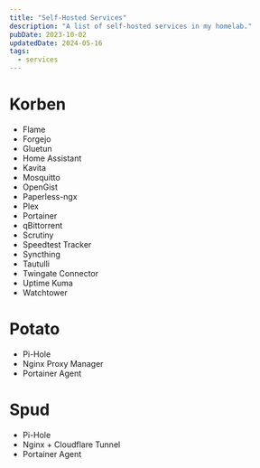 ```yaml
---
title: "Self-Hosted Services"
description: "A list of self-hosted services in my homelab."
pubDate: 2023-10-02
updatedDate: 2024-05-16
tags:
  - services
---
```


# Korben

- Flame
- Forgejo
- Gluetun
- Home Assistant
- Kavita
- Mosquitto
- OpenGist
- Paperless-ngx
- Plex
- Portainer
- qBittorrent
- Scrutiny
- Speedtest Tracker
- Syncthing
- Tautulli
- Twingate Connector
- Uptime Kuma
- Watchtower

# Potato

- Pi-Hole
- Nginx Proxy Manager
- Portainer Agent

# Spud

- Pi-Hole
- Nginx + Cloudflare Tunnel
- Portainer Agent
